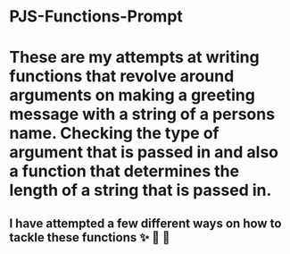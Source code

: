 # PJS-Functions-Prompt

# These are my attempts at writing functions that revolve around arguments on making a greeting message with a string of a persons name. Checking the type of argument that is passed in and also a function that determines the length of a string that is passed in.

## I have attempted a few different ways on how to tackle these functions :sparkles: :star_struck: :raised_hands:

